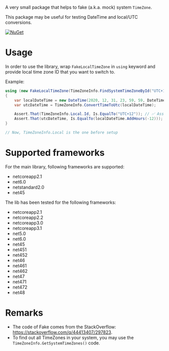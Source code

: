 A very small package that helps to fake (a.k.a. mock) system `TimeZone`.

This package may be useful for testing DateTime and local/UTC conversions.

[![NuGet](https://buildstats.info/nuget/FakeTimeZone)](https://www.nuget.org/packages/FakeTimeZone)

Usage
=

In order to use the library, wrap `FakeLocalTimeZone` in `using` keyword and provide local time zone ID that you want to switch to.

Example:

```csharp
using (new FakeLocalTimeZone(TimeZoneInfo.FindSystemTimeZoneById("UTC+12")))
{
    var localDateTime = new DateTime(2020, 12, 31, 23, 59, 59, DateTimeKind.Local);
    var utcDateTime = TimeZoneInfo.ConvertTimeToUtc(localDateTime);

    Assert.That(TimeZoneInfo.Local.Id, Is.EqualTo("UTC+12")); // ✅ Assertion passes
    Assert.That(utcDateTime, Is.EqualTo(localDateTime.AddHours(-12))); // ✅ Assertion passes
}

// Now, TimeZoneInfo.Local is the one before setup
```

Supported frameworks
=

For the main library, following frameworks are supported:

* netcoreapp2.1
* net6.0
* netstandard2.0
* net45

The lib has been tested for the following frameworks:

* netcoreapp2.1
* netcoreapp2.2
* netcoreapp3.0
* netcoreapp3.1
* net5.0
* net6.0
* net45
* net451
* net452
* net46
* net461
* net462
* net47
* net471
* net472
* net48

Remarks
=

* The code of Fake comes from the StackOverflow: https://stackoverflow.com/q/44413407/297823.
* To find out all TimeZones in your system, you may use the `TimeZoneInfo.GetSystemTimeZones()` code.
